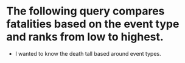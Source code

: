 # The following query compares fatalities based on the event type and ranks from low to highest.
* I wanted to know the death tall based around event types.
